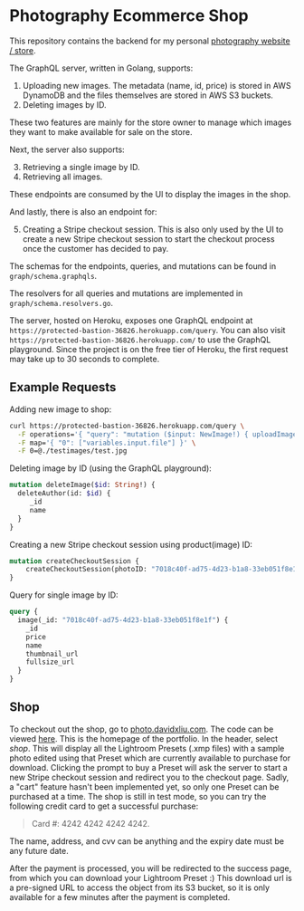 # Photography Ecommerce Shop

This repository contains the backend for my personal [photography website / store](https://photo.davidxliu.com/).

The GraphQL server, written in Golang, supports:
1. Uploading new images. The metadata (name, id, price) is stored in AWS DynamoDB and the files themselves are stored in AWS S3 buckets.
2. Deleting images by ID.

These two features are mainly for the store owner to manage which images they want to make available for sale on the store.

Next, the server also supports:

3. Retrieving a single image by ID.
4. Retrieving all images.

These endpoints are consumed by the UI to display the images in the shop.

And lastly, there is also an endpoint for:

5. Creating a Stripe checkout session. This is also only used by the UI to create a new Stripe checkout session to start the checkout process once the customer has decided to pay.

The schemas for the endpoints, queries, and mutations can be found in `graph/schema.graphqls`.

The resolvers for all queries and mutations are implemented in `graph/schema.resolvers.go`.

The server, hosted on Heroku, exposes one GraphQL endpoint at `https://protected-bastion-36826.herokuapp.com/query`. 
You can also visit `https://protected-bastion-36826.herokuapp.com/` to use the GraphQL playground. Since the project is on the free tier of Heroku, the first request may take up to 30 seconds to complete.

## Example Requests 
Adding new image to shop:
```bash
curl https://protected-bastion-36826.herokuapp.com/query \
  -F operations='{ "query": "mutation ($input: NewImage!) { uploadImage(input: $input) { _id, name, price }}", "variables": { "input": {"name": "test.jpg", "price": 1, "file": null } } }' \
  -F map='{ "0": ["variables.input.file"] }' \
  -F 0=@./testimages/test.jpg
```

Deleting image by ID (using the GraphQL playground):
```graphql
mutation deleteImage($id: String!) {
  deleteAuthor(id: $id) {
     _id
     name
  }
}
```

Creating a new Stripe checkout session using product(image) ID:
```graphql
mutation createCheckoutSession {
    createCheckoutSession(photoID: "7018c40f-ad75-4d23-b1a8-33eb051f8e1f")
}
```

Query for single image by ID:
```graphql
query {
  image(_id: "7018c40f-ad75-4d23-b1a8-33eb051f8e1f") {
    _id
    price	
    name
    thumbnail_url
    fullsize_url
  }
}
```

## Shop
To checkout out the shop, go to [photo.davidxliu.com](https://www.photo.davidxliu.com). The code can be viewed [here](https://github.com/xngln/photo-store-client). This is the homepage of the portfolio. In the header, select *shop*.
This will display all the Lightroom Presets (.xmp files) with a sample photo edited using that Preset which are currently available to purchase for download. 
Clicking the prompt to buy a Preset will ask the server to start a new Stripe checkout session and redirect you to the checkout page. 
Sadly, a "cart" feature hasn't been implemented yet, so only one Preset can be purchased at a time. The shop is still in test mode, so you can try 
the following credit card to get a successful purchase:

> Card #: 4242 4242 4242 4242. 

The name, address, and cvv can be anything and the expiry date must be any future date. 

After the payment is processed, you will be redirected to the success page, from which you can download your Lightroom Preset :) 
This download url is a pre-signed URL to access the object from its S3 bucket, so it is only available for a few minutes after the payment is completed. 

